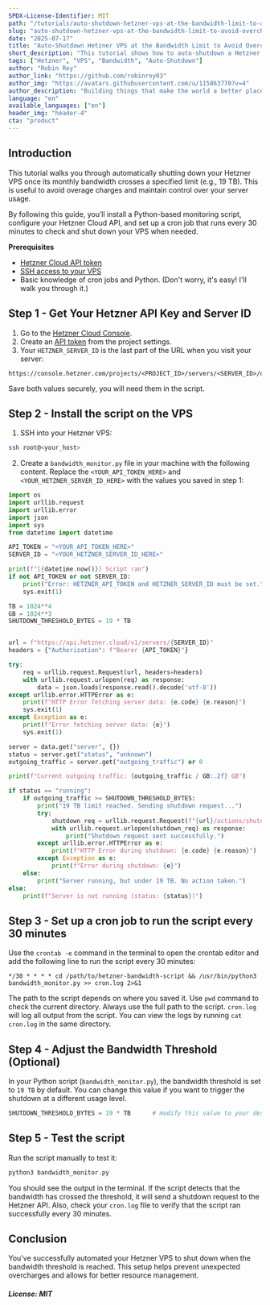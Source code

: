 ```yaml
---
SPDX-License-Identifier: MIT
path: "/tutorials/auto-shutdown-hetzner-vps-at-the-bandwidth-limit-to-avoid-overcharges"
slug: "auto-shutdown-hetzner-vps-at-the-bandwidth-limit-to-avoid-overcharges"
date: "2025-07-17"
title: "Auto-Shutdown Hetzner VPS at the Bandwidth Limit to Avoid Overcharges"
short_description: "This tutorial shows how to auto-shutdown a Hetzner VPS at the bandwidth limit to avoid overcharges."
tags: ["Hetzner", "VPS", "Bandwidth", "Auto-Shutdown"]
author: "Robin Roy"
author_link: "https://github.com/robinroy03"
author_img: "https://avatars.githubusercontent.com/u/115863770?v=4"
author_description: "Building things that make the world a better place."
language: "en"
available_languages: ["en"]
header_img: "header-4"
cta: "product"
---
```


## Introduction

This tutorial walks you through automatically shutting down your Hetzner VPS once its monthly bandwidth crosses a specified limit (e.g., 19 TB). This is useful to avoid overage charges and maintain control over your server usage.

By following this guide, you’ll install a Python-based monitoring script, configure your Hetzner Cloud API, and set up a cron job that runs every 30 minutes to check and shut down your VPS when needed.

**Prerequisites**

* [Hetzner Cloud API token](https://docs.hetzner.com/cloud/api/getting-started/generating-api-token)
* [SSH access to your VPS](https://community.hetzner.com/tutorials/add-ssh-key-to-your-hetzner-cloud)
* Basic knowledge of cron jobs and Python. (Don't worry, it's easy! I'll walk you through it.)

## Step 1 - Get Your Hetzner API Key and Server ID

1. Go to the [Hetzner Cloud Console](https://console.hetzner.cloud/).
2. Create an [API token](https://docs.hetzner.com/cloud/api/getting-started/generating-api-token) from the project settings.
3. Your `HETZNER_SERVER_ID` is the last part of the URL when you visit your server:
```
https://console.hetzner.com/projects/<PROJECT_ID>/servers/<SERVER_ID>/overview
```
Save both values securely, you will need them in the script.


## Step 2 - Install the script on the VPS

1. SSH into your Hetzner VPS:

```bash
ssh root@<your_host>
```

2. Create a `bandwidth_monitor.py` file in your machine with the following content. Replace the `<YOUR_API_TOKEN_HERE>` and `<YOUR_HETZNER_SERVER_ID_HERE>` with the values you saved in step 1:

```python
import os
import urllib.request
import urllib.error
import json
import sys
from datetime import datetime

API_TOKEN = "<YOUR_API_TOKEN_HERE>"
SERVER_ID = "<YOUR_HETZNER_SERVER_ID_HERE>"

print(f"[{datetime.now()}] Script ran")
if not API_TOKEN or not SERVER_ID:
    print("Error: HETZNER_API_TOKEN and HETZNER_SERVER_ID must be set.")
    sys.exit(1)

TB = 1024**4
GB = 1024**3
SHUTDOWN_THRESHOLD_BYTES = 19 * TB


url = f"https://api.hetzner.cloud/v1/servers/{SERVER_ID}"
headers = {"Authorization": f"Bearer {API_TOKEN}"}

try:
    req = urllib.request.Request(url, headers=headers)
    with urllib.request.urlopen(req) as response:
        data = json.loads(response.read().decode('utf-8'))
except urllib.error.HTTPError as e:
    print(f"HTTP Error fetching server data: {e.code} {e.reason}")
    sys.exit(1)
except Exception as e:
    print(f"Error fetching server data: {e}")
    sys.exit(1)

server = data.get("server", {})
status = server.get("status", "unknown")
outgoing_traffic = server.get("outgoing_traffic") or 0

print(f"Current outgoing traffic: {outgoing_traffic / GB:.2f} GB")

if status == "running":
    if outgoing_traffic >= SHUTDOWN_THRESHOLD_BYTES:
        print("19 TB limit reached. Sending shutdown request...")
        try:
            shutdown_req = urllib.request.Request(f"{url}/actions/shutdown", method='POST', headers=headers)
            with urllib.request.urlopen(shutdown_req) as response:
                print("Shutdown request sent successfully.")
        except urllib.error.HTTPError as e:
            print(f"HTTP Error during shutdown: {e.code} {e.reason}")
        except Exception as e:
            print(f"Error during shutdown: {e}")
    else:
        print("Server running, but under 19 TB. No action taken.")
else:
    print(f"Server is not running (status: {status})")
```

## Step 3 - Set up a cron job to run the script every 30 minutes

Use the `crontab -e` command in the terminal to open the crontab editor and add the following line to run the script every 30 minutes:

```
*/30 * * * * cd /path/to/hetzner-bandwidth-script && /usr/bin/python3 bandwidth_monitor.py >> cron.log 2>&1
```
The path to the script depends on where you saved it. Use `pwd` command to check the current directory. Always use the full path to the script. `cron.log` will log all output from the script. You can view the logs by running `cat cron.log` in the same directory.

## Step 4 - Adjust the Bandwidth Threshold (Optional)

In your Python script (`bandwidth_monitor.py`), the bandwidth threshold is set to `19 TB` by default. You can change this value if you want to trigger the shutdown at a different usage level.
```python
SHUTDOWN_THRESHOLD_BYTES = 19 * TB      # modify this value to your desired threshold
```

## Step 5 - Test the script

Run the script manually to test it:

```python
python3 bandwidth_monitor.py
```

You should see the output in the terminal. If the script detects that the bandwidth has crossed the threshold, it will send a shutdown request to the Hetzner API. Also, check your `cron.log` file to verify that the script ran successfully every 30 minutes.

## Conclusion

You've successfully automated your Hetzner VPS to shut down when the bandwidth threshold is reached. This setup helps prevent unexpected overcharges and allows for better resource management.


##### License: MIT

<!--

Contributor's Certificate of Origin

By making a contribution to this project, I certify that:

(a) The contribution was created in whole or in part by me and I have
    the right to submit it under the license indicated in the file; or

(b) The contribution is based upon previous work that, to the best of my
    knowledge, is covered under an appropriate license and I have the
    right under that license to submit that work with modifications,
    whether created in whole or in part by me, under the same license
    (unless I am permitted to submit under a different license), as
    indicated in the file; or

(c) The contribution was provided directly to me by some other person
    who certified (a), (b) or (c) and I have not modified it.

(d) I understand and agree that this project and the contribution are
    public and that a record of the contribution (including all personal
    information I submit with it, including my sign-off) is maintained
    indefinitely and may be redistributed consistent with this project
    or the license(s) involved.

Signed-off-by: Robin Roy robinroy.work@gmail.com

-->
